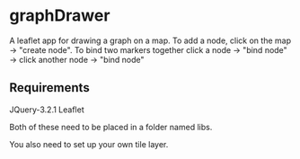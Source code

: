 # graphDrawer

A leaflet app for drawing a graph on a map. To add a node, click on the map -> "create node". To bind two markers together click a node -> "bind node" -> click another node -> "bind node"

## Requirements

JQuery-3.2.1
Leaflet

Both of these need to be placed in a folder named libs.

You also need to set up your own tile layer.